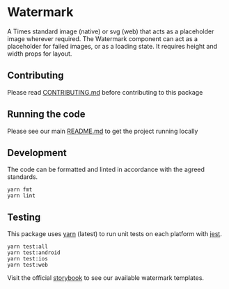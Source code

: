 # Watermark

A Times standard image (native) or svg (web) that acts as a placeholder image
wherever required. The Watermark component can act as a placeholder for failed
images, or as a loading state. It requires height and width props for layout.

## Contributing

Please read [CONTRIBUTING.md](./CONTRIBUTING.md) before contributing to this
package

## Running the code

Please see our main [README.md](../README.md) to get the project running locally

## Development

The code can be formatted and linted in accordance with the agreed standards.

```
yarn fmt
yarn lint
```

## Testing

This package uses [yarn](https://yarnpkg.com) (latest) to run unit tests on each
platform with [jest](https://facebook.github.io/jest/).

```
yarn test:all
yarn test:android
yarn test:ios
yarn test:web
```

Visit the official
[storybook](http://components.thetimes.co.uk/?knob-Size%20of%20ad%20placeholder%3A=default&selectedKind=Primitives%2FWatermark&selectedStory=MPU&full=0&addons=1&stories=1&panelRight=0&addonPanel=storybooks%2Fstorybook-addon-knobs)
to see our available watermark templates.
